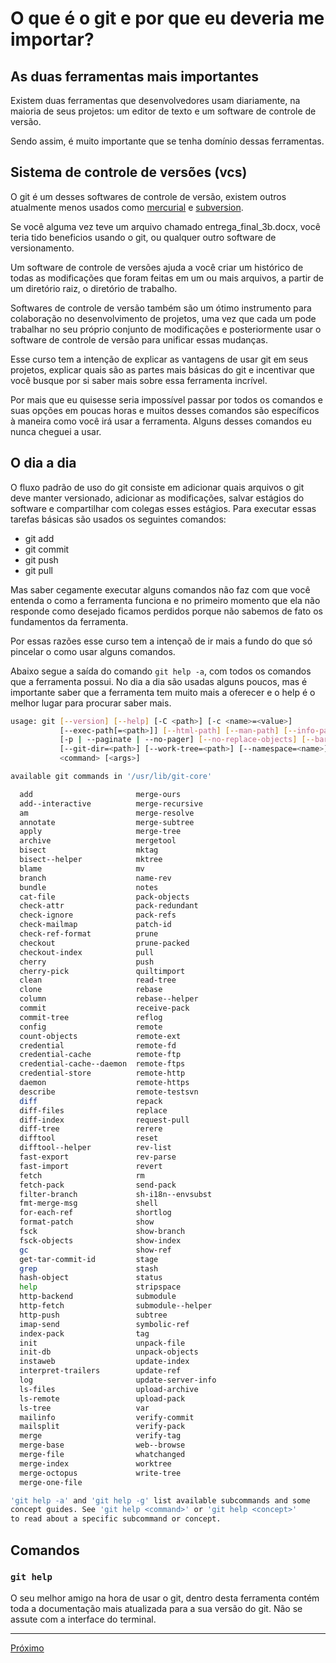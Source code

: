 # O que é o git e por que eu deveria me importar?

## As duas ferramentas mais importantes

Existem duas ferramentas que desenvolvedores usam diariamente, na maioria de 
seus projetos: um editor de texto e um software de controle de versão.

Sendo assim, é muito importante que se tenha domínio dessas ferramentas.

## Sistema de controle de versões (vcs)

O git é um desses softwares de controle de versão, existem outros atualmente
menos usados como [mercurial](https://www.mercurial-scm.org/) e 
[subversion](https://subversion.apache.org/).

Se você alguma vez teve um arquivo chamado entrega_final_3b.docx, você teria
tido beneficios usando o git, ou qualquer outro software de versionamento.

Um software de controle de versões ajuda a você criar um histórico de todas as 
modificações que foram feitas em um ou mais arquivos, a partir de um diretório
raiz, o diretório de trabalho.

Softwares de controle de versão também são um ótimo instrumento para colaboração
no desenvolvimento de projetos, uma vez que cada um pode trabalhar no seu próprio
conjunto de modificações e posteriormente usar o software de controle de versão
para unificar essas mudanças.

Esse curso tem a intenção de explicar as vantagens de usar git em seus projetos,
explicar quais são as partes mais básicas do git e incentivar que você busque
por si saber mais sobre essa ferramenta incrível.

Por mais que eu quisesse seria impossível passar por todos os comandos e suas
opções em poucas horas e muitos desses comandos são específicos à maneira como
você irá usar a ferramenta. Alguns desses comandos eu nunca cheguei a usar.

## O dia a dia

O fluxo padrão de uso do git consiste em adicionar quais arquivos o git deve 
manter versionado, adicionar as modificações, salvar estágios do software e 
compartilhar com colegas esses estágios. Para executar essas tarefas básicas
são usados os seguintes comandos:

- git add
- git commit
- git push
- git pull 

Mas saber cegamente executar alguns comandos não faz com que você entenda o
como a ferramenta funciona e no primeiro momento que ela não responde como 
desejado ficamos perdidos porque não sabemos de fato os fundamentos da ferramenta.

Por essas razões esse curso tem a intençaõ de ir mais a fundo do que só pincelar
o como usar alguns comandos.

Abaixo segue a saída do comando `git help -a`, com todos os comandos que a 
ferramenta possui. No dia a dia são usadas alguns poucos, mas é importante 
saber que a ferramenta tem muito mais a oferecer e o help é o melhor lugar
para procurar saber mais.

```sh
usage: git [--version] [--help] [-C <path>] [-c <name>=<value>]
           [--exec-path[=<path>]] [--html-path] [--man-path] [--info-path]
           [-p | --paginate | --no-pager] [--no-replace-objects] [--bare]
           [--git-dir=<path>] [--work-tree=<path>] [--namespace=<name>]
           <command> [<args>]

available git commands in '/usr/lib/git-core'

  add                       merge-ours
  add--interactive          merge-recursive
  am                        merge-resolve
  annotate                  merge-subtree
  apply                     merge-tree
  archive                   mergetool
  bisect                    mktag
  bisect--helper            mktree
  blame                     mv
  branch                    name-rev
  bundle                    notes
  cat-file                  pack-objects
  check-attr                pack-redundant
  check-ignore              pack-refs
  check-mailmap             patch-id
  check-ref-format          prune
  checkout                  prune-packed
  checkout-index            pull
  cherry                    push
  cherry-pick               quiltimport
  clean                     read-tree
  clone                     rebase
  column                    rebase--helper
  commit                    receive-pack
  commit-tree               reflog
  config                    remote
  count-objects             remote-ext
  credential                remote-fd
  credential-cache          remote-ftp
  credential-cache--daemon  remote-ftps
  credential-store          remote-http
  daemon                    remote-https
  describe                  remote-testsvn
  diff                      repack
  diff-files                replace
  diff-index                request-pull
  diff-tree                 rerere
  difftool                  reset
  difftool--helper          rev-list
  fast-export               rev-parse
  fast-import               revert
  fetch                     rm
  fetch-pack                send-pack
  filter-branch             sh-i18n--envsubst
  fmt-merge-msg             shell
  for-each-ref              shortlog
  format-patch              show
  fsck                      show-branch
  fsck-objects              show-index
  gc                        show-ref
  get-tar-commit-id         stage
  grep                      stash
  hash-object               status
  help                      stripspace
  http-backend              submodule
  http-fetch                submodule--helper
  http-push                 subtree
  imap-send                 symbolic-ref
  index-pack                tag
  init                      unpack-file
  init-db                   unpack-objects
  instaweb                  update-index
  interpret-trailers        update-ref
  log                       update-server-info
  ls-files                  upload-archive
  ls-remote                 upload-pack
  ls-tree                   var
  mailinfo                  verify-commit
  mailsplit                 verify-pack
  merge                     verify-tag
  merge-base                web--browse
  merge-file                whatchanged
  merge-index               worktree
  merge-octopus             write-tree
  merge-one-file

'git help -a' and 'git help -g' list available subcommands and some
concept guides. See 'git help <command>' or 'git help <concept>'
to read about a specific subcommand or concept.
```

## Comandos

### `git help` 

O seu melhor amigo na hora de usar o git, dentro desta ferramenta contém toda
a documentação mais atualizada para a sua versão do git. Não se assute com a 
interface do terminal.

---

[Próximo](visao-geral.md)
